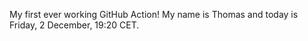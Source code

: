 My first ever working GitHub Action!
My name is Thomas and today is Friday, 2 December, 19:20 CET. 
